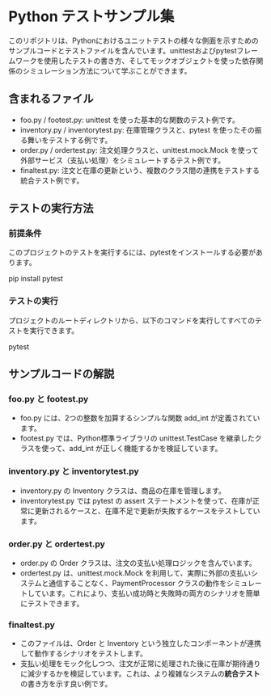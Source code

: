 # **Python テストサンプル集**

このリポジトリは、Pythonにおけるユニットテストの様々な側面を示すためのサンプルコードとテストファイルを含んでいます。unittestおよびpytestフレームワークを使用したテストの書き方、そしてモックオブジェクトを使った依存関係のシミュレーション方法について学ぶことができます。

## **含まれるファイル**

* foo.py / footest.py: unittest を使った基本的な関数のテスト例です。  
* inventory.py / inventorytest.py: 在庫管理クラスと、pytest を使ったその振る舞いをテストする例です。  
* order.py / ordertest.py: 注文処理クラスと、unittest.mock.Mock を使って外部サービス（支払い処理）をシミュレートするテスト例です。  
* finaltest.py: 注文と在庫の更新という、複数のクラス間の連携をテストする統合テスト例です。

## **テストの実行方法**

### **前提条件**

このプロジェクトのテストを実行するには、pytestをインストールする必要があります。

pip install pytest

### **テストの実行**

プロジェクトのルートディレクトリから、以下のコマンドを実行してすべてのテストを実行できます。

pytest

## **サンプルコードの解説**

### **foo.py と footest.py**

* foo.py には、2つの整数を加算するシンプルな関数 add\_int が定義されています。  
* footest.py では、Python標準ライブラリの unittest.TestCase を継承したクラスを使って、add\_int が正しく機能するかを検証しています。

### **inventory.py と inventorytest.py**

* inventory.py の Inventory クラスは、商品の在庫を管理します。  
* inventorytest.py では pytest の assert ステートメントを使って、在庫が正常に更新されるケースと、在庫不足で更新が失敗するケースをテストしています。

### **order.py と ordertest.py**

* order.py の Order クラスは、注文の支払い処理ロジックを含んでいます。  
* ordertest.py は、unittest.mock.Mock を利用して、実際に外部の支払いシステムと通信することなく、PaymentProcessor クラスの動作をシミュレートしています。これにより、支払い成功時と失敗時の両方のシナリオを簡単にテストできます。

### **finaltest.py**

* このファイルは、Order と Inventory という独立したコンポーネントが連携して動作するシナリオをテストします。  
* 支払い処理をモック化しつつ、注文が正常に処理された後に在庫が期待通りに減少するかを検証しています。これは、より複雑なシステムの**統合テスト**の書き方を示す良い例です。
